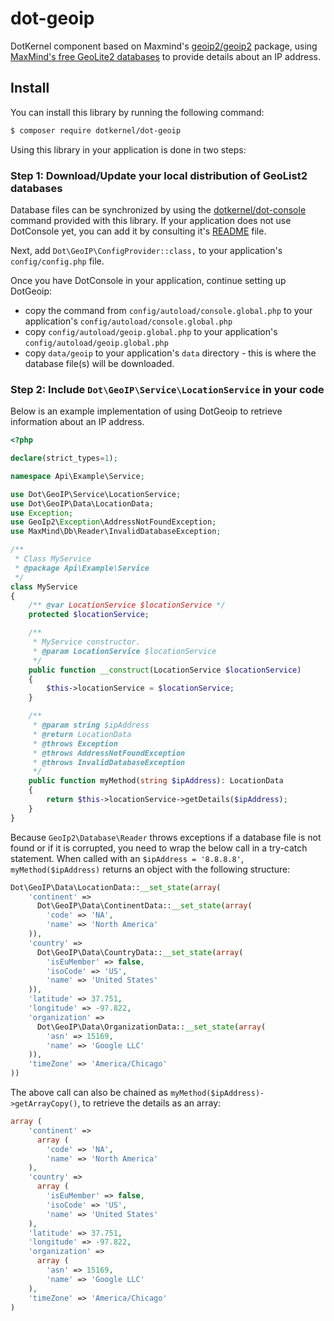 # dot-geoip
DotKernel component based on Maxmind's [geoip2/geoip2](https://github.com/maxmind/GeoIP2-php) package, using [MaxMind's free GeoLite2 databases](https://dev.maxmind.com/geoip/geoip2/geolite2/) to provide details about an IP address.


## Install

You can install this library by running the following command:
```bash
$ composer require dotkernel/dot-geoip
```

Using this library in your application is done in two steps:

### Step 1: Download/Update your local distribution of GeoList2 databases
Database files can be synchronized by using the [dotkernel/dot-console](https://github.com/dotkernel/dot-console) command provided with this library.
If your application does not use DotConsole yet, you can add it by consulting it's [README](https://github.com/dotkernel/dot-console/blob/master/README.md) file.

Next, add `Dot\GeoIP\ConfigProvider::class,` to your application's `config/config.php` file.

Once you have DotConsole in your application, continue setting up DotGeoip: 
* copy the command from `config/autoload/console.global.php` to your application's `config/autoload/console.global.php`
* copy `config/autoload/geoip.global.php` to your application's `config/autoload/geoip.global.php`
* copy `data/geoip` to your application's `data` directory - this is where the database file(s) will be downloaded.


### Step 2: Include `Dot\GeoIP\Service\LocationService` in your code
Below is an example implementation of using DotGeoip to retrieve information about an IP address.

```php
<?php

declare(strict_types=1);

namespace Api\Example\Service;

use Dot\GeoIP\Service\LocationService;
use Dot\GeoIP\Data\LocationData;
use Exception;
use GeoIp2\Exception\AddressNotFoundException;
use MaxMind\Db\Reader\InvalidDatabaseException;

/**
 * Class MyService
 * @package Api\Example\Service
 */
class MyService
{
    /** @var LocationService $locationService */
    protected $locationService;

    /**
     * MyService constructor.
     * @param LocationService $locationService
     */
    public function __construct(LocationService $locationService)
    {
        $this->locationService = $locationService;
    }

    /**
     * @param string $ipAddress
     * @return LocationData
     * @throws Exception
     * @throws AddressNotFoundException
     * @throws InvalidDatabaseException
     */
    public function myMethod(string $ipAddress): LocationData
    {
        return $this->locationService->getDetails($ipAddress);
    }
}
```


Because `GeoIp2\Database\Reader` throws exceptions if a database file is not found or if it is corrupted, you need to wrap the below call in a try-catch statement.
When called with an `$ipAddress = '8.8.8.8'`, `myMethod($ipAddress)` returns an object with the following structure:

```php
Dot\GeoIP\Data\LocationData::__set_state(array(
    'continent' =>
      Dot\GeoIP\Data\ContinentData::__set_state(array(
        'code' => 'NA',
        'name' => 'North America'
    )),
    'country' =>
      Dot\GeoIP\Data\CountryData::__set_state(array(
        'isEuMember' => false,
        'isoCode' => 'US',
        'name' => 'United States'
    )),
    'latitude' => 37.751,
    'longitude' => -97.822,
    'organization' =>
      Dot\GeoIP\Data\OrganizationData::__set_state(array(
        'asn' => 15169,
        'name' => 'Google LLC'
    )),
    'timeZone' => 'America/Chicago'
))
```

The above call can also be chained as `myMethod($ipAddress)->getArrayCopy()`, to retrieve the details as an array:

```php
array (
    'continent' =>
      array (
        'code' => 'NA',
        'name' => 'North America'
    ),
    'country' =>
      array (
        'isEuMember' => false,
        'isoCode' => 'US',
        'name' => 'United States'
    ),
    'latitude' => 37.751,
    'longitude' => -97.822,
    'organization' =>
      array (
        'asn' => 15169,
        'name' => 'Google LLC'
    ),
    'timeZone' => 'America/Chicago'
)
```
